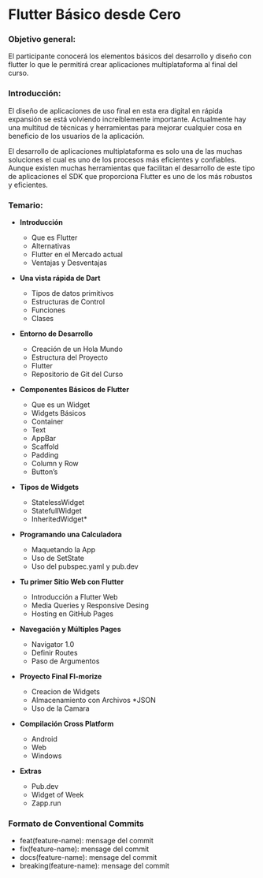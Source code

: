 # Flutter Básico desde Cero
### Objetivo general: 
El participante conocerá los elementos básicos del desarrollo y diseño con flutter lo que le permitirá crear aplicaciones multiplataforma al final del curso. 

### Introducción: 
El diseño de aplicaciones de uso final en esta era digital en rápida expansión se está volviendo increíblemente importante. Actualmente hay una multitud de técnicas y herramientas para mejorar cualquier cosa en beneficio de los usuarios de la aplicación. 

El desarrollo de aplicaciones multiplataforma es solo una de las muchas soluciones el cual es uno de los procesos más eficientes y confiables. Aunque existen muchas herramientas que facilitan el desarrollo de este tipo de aplicaciones el SDK que proporciona Flutter es uno de los más robustos y eficientes.

### Temario:
- **Introducción**  
    - Que es Flutter
    - Alternativas
    - Flutter en el Mercado actual
    - Ventajas y Desventajas

- **Una vista rápida de Dart**
    - Tipos de datos primitivos
    - Estructuras de Control
    - Funciones
    - Clases
- **Entorno de Desarrollo** 
    - Creación de un Hola Mundo
    - Estructura del Proyecto
    - Flutter
    - Repositorio de Git del Curso

- **Componentes Básicos de Flutter**
    - Que es un Widget
    - Widgets Básicos
    - Container
    - Text
    - AppBar
    - Scaffold
    - Padding
    - Column y Row
    - Button’s
- **Tipos de Widgets**
    - StatelessWidget
    - StatefullWidget
    - InheritedWidget*
- **Programando una Calculadora**
    - Maquetando la App
    - Uso de SetState
    - Uso del pubspec.yaml y pub.dev
- **Tu primer Sitio Web con Flutter**
    - Introducción a Flutter Web
    - Media Queries y Responsive Desing
    - Hosting en GitHub Pages
- **Navegación y Múltiples Pages**
    - Navigator 1.0
    - Definir Routes
    - Paso de Argumentos
- **Proyecto Final FI-morize**
    - Creacion de Widgets
    - Almacenamiento con Archivos *JSON
    - Uso de la Camara

- **Compilación Cross Platform**
    - Android
    - Web
    - Windows
- **Extras**
    - Pub.dev
    - Widget of Week
    - Zapp.run

### Formato de Conventional Commits

- feat(feature-name): mensage del commit
- fix(feature-name): mensage del commit
- docs(feature-name): mensage del commit
- breaking(feature-name): mensage del commit
